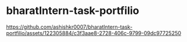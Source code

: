 ﻿# bharatIntern-task-portfilio


https://github.com/ashishkr0007/bharatIntern-task-portfilio/assets/122305884/c3f3aae8-2728-406c-9799-09dc97725250

